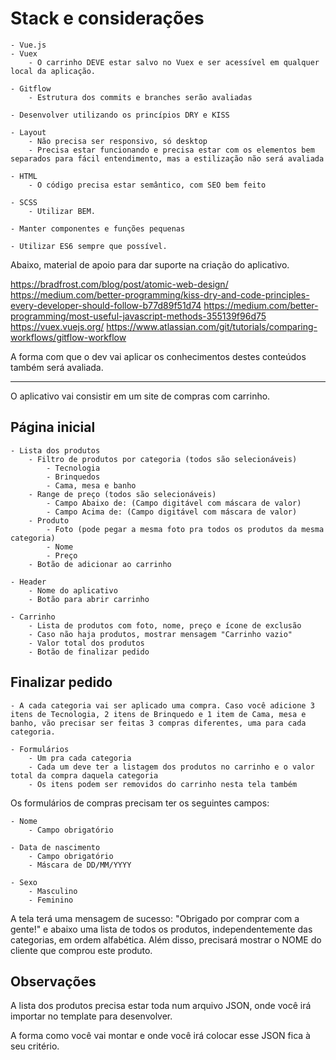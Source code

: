 
# Stack e considerações

```
- Vue.js
- Vuex
	- O carrinho DEVE estar salvo no Vuex e ser acessível em qualquer local da aplicação.

- Gitflow
	- Estrutura dos commits e branches serão avaliadas

- Desenvolver utilizando os princípios DRY e KISS

- Layout
	- Não precisa ser responsivo, só desktop
	- Precisa estar funcionando e precisa estar com os elementos bem separados para fácil entendimento, mas a estilização não será avaliada

- HTML
	- O código precisa estar semântico, com SEO bem feito

- SCSS
	- Utilizar BEM.

- Manter componentes e funções pequenas

- Utilizar ES6 sempre que possível.
```

Abaixo, material de apoio para dar suporte na criação do aplicativo.

https://bradfrost.com/blog/post/atomic-web-design/
https://medium.com/better-programming/kiss-dry-and-code-principles-every-developer-should-follow-b77d89f51d74
https://medium.com/better-programming/most-useful-javascript-methods-355139f96d75
https://vuex.vuejs.org/
https://www.atlassian.com/git/tutorials/comparing-workflows/gitflow-workflow

A forma com que o dev vai aplicar os conhecimentos destes conteúdos também será avaliada.

---

O aplicativo vai consistir em um site de compras com carrinho.

## Página inicial

```
- Lista dos produtos
	- Filtro de produtos por categoria (todos são selecionáveis)
		- Tecnologia
		- Brinquedos
		- Cama, mesa e banho
	- Range de preço (todos são selecionáveis)
		- Campo Abaixo de: (Campo digitável com máscara de valor)
		- Campo Acima de: (Campo digitável com máscara de valor)
	- Produto
		- Foto (pode pegar a mesma foto pra todos os produtos da mesma categoria)
		- Nome
		- Preço
	- Botão de adicionar ao carrinho

- Header
	- Nome do aplicativo
	- Botão para abrir carrinho

- Carrinho
	- Lista de produtos com foto, nome, preço e ícone de exclusão
	- Caso não haja produtos, mostrar mensagem "Carrinho vazio"
	- Valor total dos produtos
	- Botão de finalizar pedido
```

## Finalizar pedido

```
- A cada categoria vai ser aplicado uma compra. Caso você adicione 3 itens de Tecnologia, 2 itens de Brinquedo e 1 item de Cama, mesa e banho, vão precisar ser feitas 3 compras diferentes, uma para cada categoria.

- Formulários
	- Um pra cada categoria
	- Cada um deve ter a listagem dos produtos no carrinho e o valor total da compra daquela categoria
	- Os itens podem ser removidos do carrinho nesta tela também
```

Os formulários de compras precisam ter os seguintes campos:
```
- Nome
	- Campo obrigatório

- Data de nascimento
	- Campo obrigatório
	- Máscara de DD/MM/YYYY

- Sexo
	- Masculino
	- Feminino
```

A tela terá uma mensagem de sucesso: "Obrigado por comprar com a gente!" e abaixo uma lista de todos os produtos, independentemente das categorias, em ordem alfabética. Além disso, precisará mostrar o NOME do cliente que comprou este produto.

## Observações

A lista dos produtos precisa estar toda num arquivo JSON, onde você irá importar no template para desenvolver.

A forma como você vai montar e onde você irá colocar esse JSON fica à seu critério.